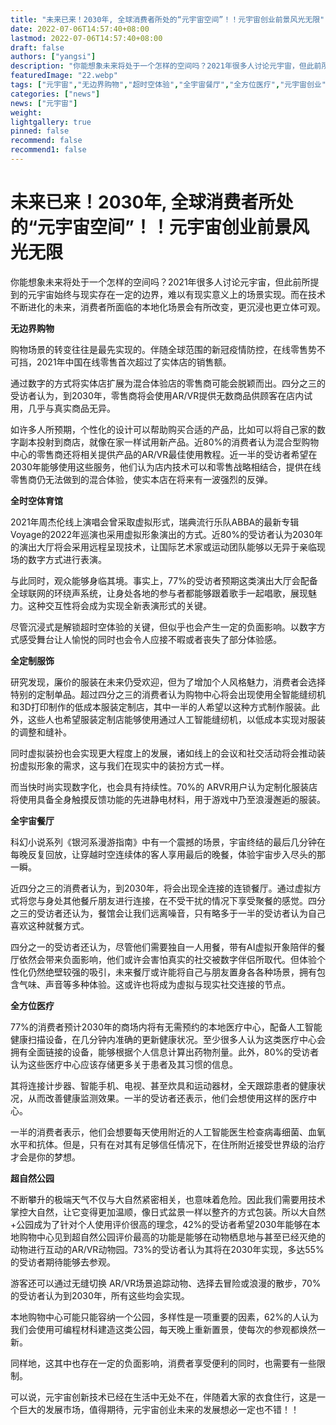 ```yaml
---
title: "未来已来！2030年, 全球消费者所处的“元宇宙空间”！！元宇宙创业前景风光无限"
date: 2022-07-06T14:57:40+08:00
lastmod: 2022-07-06T14:57:40+08:00
draft: false
authors: ["yangsi"]
description: "你能想象未来将处于一个怎样的空间吗？2021年很多人讨论元宇宙，但此前所提到的元宇宙始终与现实存在一定的边界，难以有现实意义上的场景实现。而在技术不断进化的未来，消费者所面临的本地化场景会有所改变，更沉浸也更立体可观。"
featuredImage: "22.webp"
tags: ["元宇宙","无边界购物","超时空体验","全宇宙餐厅","全方位医疗","元宇宙创业"]
categories: ["news"]
news: ["元宇宙"]
weight: 
lightgallery: true
pinned: false
recommend: false
recommend1: false
---
```


# 未来已来！2030年, 全球消费者所处的“元宇宙空间”！！元宇宙创业前景风光无限

你能想象未来将处于一个怎样的空间吗？2021年很多人讨论元宇宙，但此前所提到的元宇宙始终与现实存在一定的边界，难以有现实意义上的场景实现。而在技术不断进化的未来，消费者所面临的本地化场景会有所改变，更沉浸也更立体可观。

**无边界购物**

购物场景的转变往往是最先实现的。伴随全球范围的新冠疫情防控，在线零售势不可挡，2021年中国在线零售首次超过了实体店的销售额。

通过数字的方式将实体店扩展为混合体验店的零售商可能会脱颖而出。四分之三的受访者认为，到2030年，零售商将会使用AR/VR提供无数商品供顾客在店内试用，几乎与真实商品无异。

如许多人所预期，个性化的设计可以帮助购买合适的产品，比如可以将自己家的数字副本投射到商店，就像在家一样试用新产品。近80%的消费者认为混合型购物中心的零售商还将相关提供产品的AR/VR最佳使用教程。近一半的受访者希望在2030年能够使用这些服务，他们认为店内技术可以和零售战略相结合，提供在线零售商仍无法做到的混合体验，使实本店在将来有一波强烈的反弹。

**全时空体育馆**

2021年周杰伦线上演唱会曾采取虚拟形式，瑞典流行乐队ABBA的最新专辑Voyage的2022年巡演也采用虚拟形象演出的方式。近80%的受访者认为2030年的演出大厅将会采用远程呈现技术，让国际艺术家或运动团队能够以无异于亲临现场的数字方式进行表演。

与此同时，观众能够身临其境。事实上，77%的受访者预期这类演出大厅会配备全球联网的环绕声系统，让身处各地的参与者都能够跟着歌手一起唱歌，展现魅力。这种交互性将会成为实现全新表演形式的关键。

尽管沉浸式是解锁超时空体验的关键，但似乎也会产生一定的负面影响。以数字方式感受舞台让人愉悦的同时也会令人应接不暇或者丧失了部分体验感。

**全定制服饰**

研究发现，廉价的服装在未来仍受欢迎，但为了增加个人风格魅力，消费者会选择特别的定制单品。超过四分之三的消费者认为购物中心将会出现使用全智能缝纫机和3D打印制作的低成本服装定制店，其中一半的人希望以这种方式制作服装。此外，这些人也希望服装定制店能够使用通过人工智能缝纫机，以低成本实现对服装的调整和缝补。

同时虚拟装扮也会实现更大程度上的发展，诸如线上的会议和社交活动将会推动装扮虚拟形象的需求，这与我们在现实中的装扮方式一样。

而当快时尚实现数字化，也会具有持续性。70%的 ARVR用户认为定制化服装店将使用具备全身触摸反馈功能的先进静电材料，用于游戏中乃至浪漫邂逅的服装。

**全宇宙餐厅**

科幻小说系列《银河系漫游指南》中有一个震撼的场景，宇宙终结的最后几分钟在每晚反复回放，让穿越时空连续体的客人享用最后的晚餐，体验宇宙步入尽头的那一瞬。

近四分之三的消费者认为，到2030年，将会出现全连接的连锁餐厅。通过虚拟方式将您与身处其他餐斤朋友进行连接，在不受干扰的情况下享受聚餐的感觉。四分之三的受访者还认为，餐馆会让我们远离噪音，只有略多于一半的受访者认为自己喜欢这种就餐方式。

四分之一的受访者还认为，尽管他们需要独自一人用餐，带有AI虚拟开象陪伴的餐厅依然会带来负面影响，他们或许会害怕真实的社交被数字伴侣所取代。但体验个性化仍然绝壁较强的吸引，未来餐厅或许能将自己与朋友置身各各种场景，拥有包含气味、声音等多种体验。这或许也将成为虚拟与现实社交连接的节点。

**全方位医疗**

77%的消费者预计2030年的商场内将有无需预约的本地医疗中心，配备人工智能健康扫描设备，在几分钟内准确的更新健康状况。至少很多人认为这类医疗中心会拥有全面链接的设备，能够根据个人信息计算出药物剂量。此外，80%的受访者认为这些医疗中心应该存储更多关于患者及其习惯的信息。

其将连接计步器、智能手机、电视、甚至炊具和运动器材，全天跟踪患者的健康状况，从而改善健康监测效果。一半的受访者还表示，他们会想使用这样的医疗中心。

一半的消费者表示，他们会想要每天使用附近的人工智能医生检查病毒细菌、血氧水平和抗体。但是，只有在对其有足够信任情况下，在住所附近接受世界级的治疗才会是你的梦想。

**超自然公园**

不断攀升的极端天气不仅与大自然紧密相关，也意味着危险。因此我们需要用技术掌控大自然，让它变得更加温顺，像日式盆景一样以整齐的方式包装。所以大自然+公园成为了针对个人使用评价很高的理念，42%的受访者希望2030年能够在本地购物中心见到超自然公园评价最高的功能是能够在动物栖息地与甚至已经灭绝的动物进行互动的AR/VR动物园。73%的受访者认为其将在2030年实现，多达55%的受访者期待能够去参观。

游客还可以通过无缝切换 AR/VR场景追踪动物、选择去冒险或浪漫的散步，70%的受访者认为到2030年，所有这些均会实现。

本地购物中心可能只能容纳一个公园，多样性是一项重要的因素，62%的人认为我们会使用可编程材科建造这类公园，每天晚上重新置景，使每次的参观都焕然一新。

同样地，这其中也存在一定的负面影响，消费者享受便利的同时，也需要有一些限制。

可以说，元宇宙创新技术已经在生活中无处不在，伴随着大家的衣食住行，这是一个巨大的发展市场，值得期待，元宇宙创业未来的发展想必一定也不错！！

